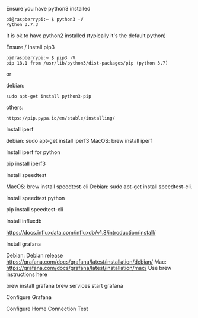 
Ensure you have python3 installed

```
pi@raspberrypi:~ $ python3 -V
Python 3.7.3
```

It is ok to have python2 installed (typically it's the default python)

Ensure / Install pip3

```
pi@raspberrypi:~ $ pip3 -V
pip 18.1 from /usr/lib/python3/dist-packages/pip (python 3.7)
```

or

debian: 

```
sudo apt-get install python3-pip
```

others: 

```
https://pip.pypa.io/en/stable/installing/
```

Install iperf

debian: sudo apt-get install iperf3
MacOS: brew install iperf

Install iperf for python

pip install iperf3

Install speedtest

MacOS: brew install speedtest-cli
Debian: sudo apt-get install speedtest-cli.

Install speedtest python

pip install speedtest-cli

Install influxdb 

https://docs.influxdata.com/influxdb/v1.8/introduction/install/

Install grafana

Debian: Debian release https://grafana.com/docs/grafana/latest/installation/debian/
Mac: https://grafana.com/docs/grafana/latest/installation/mac/
Use brew instructions here

brew install grafana
brew services start grafana

Configure Grafana

Configure Home Connection Test

